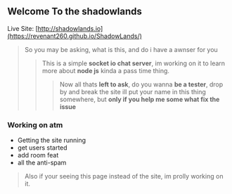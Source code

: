 ## Welcome To the shadowlands

Live Site: [http://shadowlands.io](https://revenant260.github.io/ShadowLands/)

> So you may be asking, what is this,
> and do i have a awnser for you
>> This is a simple **socket io chat server**, im working on it to learn more about **node js** kinda a pass time thing.
>>> Now all thats **left to ask**, do you wanna **be a tester**, drop by and break the site ill put your name in this thing somewhere, but **only if you help me some what fix the issue**

### Working on atm

* Getting the site running
* get users started
* add room feat
* all the anti-spam

> Also if your seeing this page instead of the site, im prolly working on it.

